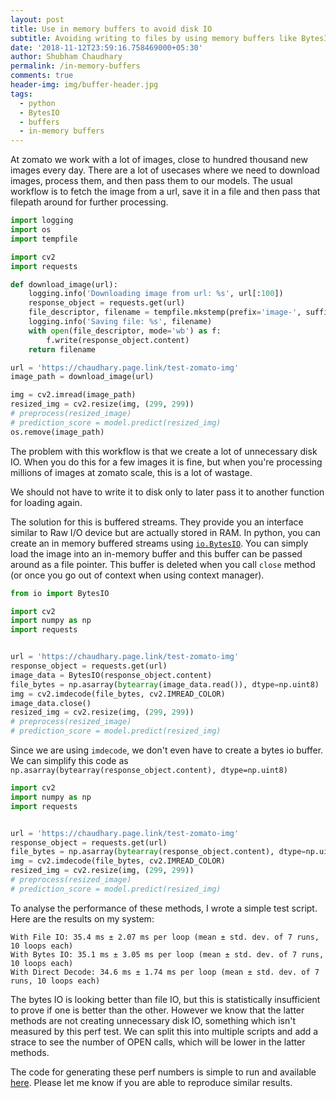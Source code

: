 ```yaml
---
layout: post
title: Use in memory buffers to avoid disk IO
subtitle: Avoiding writing to files by using memory buffers like BytesIO
date: '2018-11-12T23:59:16.758469000+05:30'
author: Shubham Chaudhary
permalink: /in-memory-buffers
comments: true
header-img: img/buffer-header.jpg
tags:
  - python
  - BytesIO
  - buffers
  - in-memory buffers
---
```


At zomato we work with a lot of images, close to hundred thousand new images every day.
There are a lot of usecases where we need to download images,
process them, and then pass them to our models.
The usual workflow is to fetch the image from a url, save it in a file and
then pass that filepath around for further processing.

```python
import logging
import os
import tempfile

import cv2
import requests

def download_image(url):
    logging.info('Downloading image from url: %s', url[:100])
    response_object = requests.get(url)
    file_descriptor, filename = tempfile.mkstemp(prefix='image-', suffix='.jpg')
    logging.info('Saving file: %s', filename)
    with open(file_descriptor, mode='wb') as f:
        f.write(response_object.content)
    return filename

url = 'https://chaudhary.page.link/test-zomato-img'
image_path = download_image(url)

img = cv2.imread(image_path)
resized_img = cv2.resize(img, (299, 299))
# preprocess(resized_image)
# prediction_score = model.predict(resized_img)
os.remove(image_path)
```

The problem with this workflow is that we create a lot of unnecessary disk IO.
When you do this for a few images it is fine, but when you're processing
millions of images at zomato scale, this is a lot of wastage.
<!--
Also when we run this in our dockerized environment, we create a lot of temporary files.
-->
We should not have to write it to disk only to later pass it to another function for loading again.

The solution for this is buffered streams.
They provide you an interface similar to Raw I/O device but are actually stored in RAM.
In python, you can create an in memory buffered streams using [`io.BytesIO`][io.BytesIO].
You can simply load the image into an in-memory buffer and this buffer can be passed around as a file pointer.
This buffer is deleted when you call `close` method (or once you go out of context when using context manager).


```python
from io import BytesIO

import cv2
import numpy as np
import requests


url = 'https://chaudhary.page.link/test-zomato-img'
response_object = requests.get(url)
image_data = BytesIO(response_object.content)
file_bytes = np.asarray(bytearray(image_data.read()), dtype=np.uint8)
img = cv2.imdecode(file_bytes, cv2.IMREAD_COLOR)
image_data.close()
resized_img = cv2.resize(img, (299, 299))
# preprocess(resized_image)
# prediction_score = model.predict(resized_img)
```

Since we are using `imdecode`, we don't even have to create a bytes io buffer. 
We can simplify this code as `np.asarray(bytearray(response_object.content), dtype=np.uint8)`

```python
import cv2
import numpy as np
import requests


url = 'https://chaudhary.page.link/test-zomato-img'
response_object = requests.get(url)
file_bytes = np.asarray(bytearray(response_object.content), dtype=np.uint8)
img = cv2.imdecode(file_bytes, cv2.IMREAD_COLOR)
resized_img = cv2.resize(img, (299, 299))
# preprocess(resized_image)
# prediction_score = model.predict(resized_img)
```

To analyse the performance of these methods, I wrote a simple test script. Here are the results on my system:

```
With File IO: 35.4 ms ± 2.07 ms per loop (mean ± std. dev. of 7 runs, 10 loops each)
With Bytes IO: 35.1 ms ± 3.05 ms per loop (mean ± std. dev. of 7 runs, 10 loops each)
With Direct Decode: 34.6 ms ± 1.74 ms per loop (mean ± std. dev. of 7 runs, 10 loops each)
```

The bytes IO is looking better than file IO,
but this is statistically insufficient to prove if one is better than the other.
However we know that the latter methods are not creating unnecessary disk IO, something which isn't measured by this perf test.
We can split this into multiple scripts and add a strace to see the number of OPEN calls, which will be lower in the latter methods.

The code for generating these perf numbers is simple to run and available [here][perf-code-gist].
Please let me know if you are able to reproduce similar results.

<!--
<script src="https://gist.github.com/7b5d7f0957a4aa3c84c010f3d7f27643.js"></script>
-->

[io.BytesIO]: https://docs.python.org/3/library/io.html#io.BytesIO
[perf-code-gist]: https://gist.github.com/7b5d7f0957a4aa3c84c010f3d7f27643
